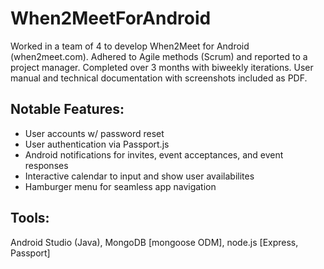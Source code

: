 # When2MeetForAndroid
Worked in a team of 4 to develop When2Meet for Android (when2meet.com). Adhered to Agile methods (Scrum) and reported to a project manager. Completed over 3 months with biweekly iterations. User manual and technical documentation with screenshots included as PDF.

## Notable Features:
* User accounts w/ password reset
* User authentication via Passport.js
* Android notifications for invites, event acceptances, and event responses
* Interactive calendar to input and show user availabilites
* Hamburger menu for seamless app navigation

## Tools:
Android Studio (Java), MongoDB [mongoose ODM], node.js [Express, Passport]


